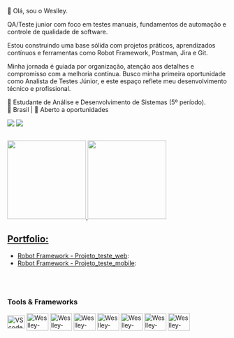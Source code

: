 👋 Olá, sou o Weslley.

QA/Teste junior com foco em testes manuais, fundamentos de automação e controle de qualidade de software.

Estou construindo uma base sólida com projetos práticos, aprendizados contínuos e ferramentas como Robot Framework, Postman, Jira e Git. 

Minha jornada é guiada por organização, atenção aos detalhes e compromisso com a melhoria contínua. Busco minha primeira oportunidade como Analista de Testes Júnior, e este espaço reflete meu desenvolvimento técnico e profissional.

📌 Estudante de Análise e Desenvolvimento de Sistemas (5º período).  
📍 Brasil | 💼 Aberto a oportunidades


<div>
  <a href="https://www.instagram.com/weslley.s0uza/" target="_blank"><img src="https://img.shields.io/badge/-Instagram-%23E4405F?style=for-the-badge&logo=instagram&logoColor=white" target="_blank"></a>
  <a href="https://www.linkedin.com/in/weslley-s-araujo/" target="_blank"><img src="https://img.shields.io/badge/-LinkedIn-%230077B5?style=for-the-badge&logo=linkedin&logoColor=white" target="_blank"></a> 
</div>

##

<div>
<a href="https://github.com/weslley-souza">
<img loading="lazy" height="180em" src="https://github-readme-stats.vercel.app/api/top-langs/?username=weslley-souza&layout=compact&langs_count=7&theme=dracula"/>
<img loading="lazy" height="180em" src="https://github-readme-stats.vercel.app/api?username=weslley-souza&show_icons=true&theme=dracula&include_all_commits=true&count_private=true"/>
</div>


## Portfolio:
- [Robot Framework - Projeto_teste_web](https://github.com/weslley-souza/projeto_teste_web):
- [Robot Framework - Projeto_teste_mobile](https://github.com/weslley-souza/Projeto_Teste_Mobile):

##

<div style="display: inline_block"><br>
  <h3>Tools & Frameworks</h3>
  <img align="center" alt="VScode" height="30" width="40" src="https://cdn.jsdelivr.net/gh/devicons/devicon/icons/vscode/vscode-original.svg">
  <img align="center" alt="Weslley-robotframework" height="40" width="50" src="https://www.svgrepo.com/show/374049/robotframework.svg">
  <img align="center" alt="Weslley-Jira" height="40" width="50" src="https://cdn.jsdelivr.net/gh/devicons/devicon/icons/jira/jira-original-wordmark.svg" />
  <img align="center" alt="Weslley-selenium" height="40" width="50"  src="https://cdn.jsdelivr.net/gh/devicons/devicon@latest/icons/css3/css3-original.svg" />
  <img align="center" alt="Weslley-selenium" height="40" width="50"  src="https://cdn.jsdelivr.net/gh/devicons/devicon@latest/icons/html5/html5-original.svg" />
  <img align="center" alt="Weslley-selenium" height="40" width="50"  src="https://cdn.jsdelivr.net/gh/devicons/devicon@latest/icons/angularjs/angularjs-original.svg" />
                 
          
 
  <img align="center" alt="Weslley-selenium" height="40" width="50" src="https://cdn.jsdelivr.net/gh/devicons/devicon@latest/icons/nodejs/nodejs-original.svg" />
          
  <img align="center" alt="Weslley-selenium" height="40" width="50" src="https://cdn.jsdelivr.net/gh/devicons/devicon@latest/icons/javascript/javascript-plain.svg" />
          
          
</div>












<!-- ## Fala Pessoal. Eu sou o Weslley!  

- Tenho 28 anos e iniciei meus estudos no ramo da tacnologia no ano 2022, buscando me aperfeicoar como analista de testes.
- Meu objetivo para o ano de 2024 é conseguir o tão sonhado 1° emprego como Analista de teste JR

- 💻 Estou Cursando 4° período de Análise e desenvolvimento de Sistemas
- 📚 Estudando Cypress, API REST e JavaScript
##

<div> 
  <a href="https://www.instagram.com/weslley.s0uza/" target="_blank"><img src="https://img.shields.io/badge/-Instagram-%23E4405F?style=for-the-badge&logo=instagram&logoColor=white" target="_blank"></a>
  <a href="https://www.linkedin.com/in/weslley-s-araujo/" target="_blank"><img src="https://img.shields.io/badge/-LinkedIn-%230077B5?style=for-the-badge&logo=linkedin&logoColor=white" target="_blank"></a> 
  
  ##
  <div align="center">
  <a href="https://github.com/weslley-souza">
  <img height="180em" src="https://github-readme-stats.vercel.app/api?username=weslley-souza&show_icons=true&theme=radical&include_all_commits=true&count_private=true"/>
  </div>

  ## Portfolio:
  - [Robot Framework - Projeto_teste_web](https://github.com/weslley-souza/projeto_teste_web)
  - [Robot Framework - Projeto_teste_mobile](https://github.com/weslley-souza/Projeto_Teste_Mobile)

##
<div style="display: inline_block"><br>
  <h3>Tools & Frameworks</h3>
  <img align="center" alt="VScode" height="30" width="40" src="https://cdn.jsdelivr.net/gh/devicons/devicon/icons/vscode/vscode-original.svg">
  <img align="center" alt="Weslley-robotframework" height="40" width="50" src="https://www.svgrepo.com/show/374049/robotframework.svg">
  <img align="center" alt="Weslley-Jira" height="40" width="50" src="https://cdn.jsdelivr.net/gh/devicons/devicon/icons/jira/jira-original-wordmark.svg" />
  <img align="center" alt="Weslley-selenium" height="40" width="50" src="https://seeklogo.com/images/S/selenium-logo-DB9103D7CF-seeklogo.com.png">
  <img align="center" alt="VScode" height="30" width="40"  src="https://cdn.jsdelivr.net/gh/devicons/devicon@latest/icons/angularjs/angularjs-original.svg" />
  <img align="center" alt="VScode" height="30" width="40" src="https://cdn.jsdelivr.net/gh/devicons/devicon@latest/icons/html5/html5-original.svg" />
  <img alt="VScode" height="30" width="40"  src="https://cdn.jsdelivr.net/gh/devicons/devicon@latest/icons/css3/css3-original.svg" />
          
          
          
</div>
  

</div>  -->
